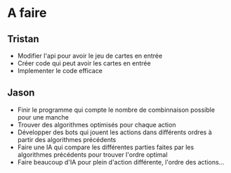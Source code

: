 # A faire

## Tristan

* Modifier l'api pour avoir le jeu de cartes en entrée
* Créer code qui peut avoir les cartes en entrée
* Implementer le code efficace


## Jason

* Finir le programme qui compte le nombre de combinnaison possible pour une manche
* Trouver des algorithmes optimisés pour chaque action
* Développer des bots qui jouent les actions dans différents ordres à partir des algorithmes précédents
* Faire une IA qui compare les différentes parties faites par les algorithmes précédents pour trouver l'ordre optimal
* Faire beaucoup d'IA pour plein d'action différente, l'ordre des actions...